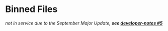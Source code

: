 # Binned Files
*not in service due to the September Major Update, **see [developer-notes #5](https://github.com/houselearning/developer-notes/discussions/5)***
